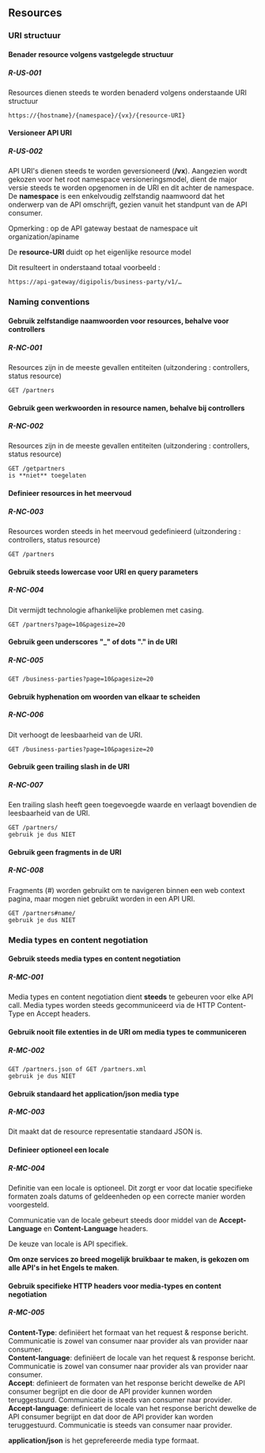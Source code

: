 ## Resources

### URI structuur
#### Benader resource volgens vastgelegde structuur
##### R-US-001 
Resources dienen steeds te worden benaderd volgens onderstaande URI structuur
```prettyprint
https://{hostname}/{namespace}/{vx}/{resource-URI}
```

#### Versioneer API URI
##### R-US-002 
API URI's dienen steeds te worden geversioneerd (**/vx**). Aangezien wordt gekozen voor het root namespace versioneringsmodel, dient de major versie steeds te worden opgenomen in de URI en dit achter de namespace.  
De **namespace** is een enkelvoudig zelfstandig naamwoord dat het onderwerp van de API omschrijft, gezien vanuit het standpunt van de API consumer.

Opmerking : op de API gateway bestaat de namespace uit organization/apiname

De **resource-URI** duidt op het eigenlijke resource model

Dit resulteert in onderstaand totaal voorbeeld :
``` prettyprint
https://api-gateway/digipolis/business-party/v1/…
```

### Naming conventions
#### Gebruik zelfstandige naamwoorden voor resources, behalve voor controllers
##### R-NC-001 
Resources zijn in de meeste gevallen entiteiten (uitzondering : controllers, status resource)
``` prettyprint
GET /partners
```

#### Gebruik geen werkwoorden in resource namen, behalve bij controllers
##### R-NC-002 
Resources zijn in de meeste gevallen entiteiten (uitzondering : controllers, status resource)
``` prettyprint
GET /getpartners
is **niet** toegelaten
```

#### Definieer resources in het meervoud
##### R-NC-003 
Resources worden steeds in het meervoud gedefinieerd (uitzondering : controllers, status resource)
``` prettyprint
GET /partners
```

#### Gebruik steeds lowercase voor URI en query parameters
##### R-NC-004 
Dit vermijdt technologie afhankelijke problemen met casing.
``` prettyprint
GET /partners?page=10&pagesize=20
```

#### Gebruik geen underscores "\_" of dots "." in de URI
##### R-NC-005
``` prettyprint
GET /business-parties?page=10&pagesize=20
```

#### Gebruik hyphenation om woorden van elkaar te scheiden
##### R-NC-006
Dit verhoogt de leesbaarheid van de URI.
``` prettyprint
GET /business-parties?page=10&pagesize=20
```

#### Gebruik geen trailing slash in de URI
##### R-NC-007
Een trailing slash heeft geen toegevoegde waarde en verlaagt bovendien de leesbaarheid van de URI.
``` prettyprint
GET /partners/
gebruik je dus NIET
```

#### Gebruik geen fragments in de URI
##### R-NC-008
Fragments (\#) worden gebruikt om te navigeren binnen een web context pagina, maar mogen niet gebruikt worden in een API URI.
``` prettyprint
GET /partners#name/
gebruik je dus NIET
```

### Media types en content negotiation
#### Gebruik steeds media types en content negotiation
##### R-MC-001
Media types en content negotiation dient **steeds** te gebeuren voor elke API call. Media types worden steeds gecommuniceerd via de HTTP Content-Type en Accept headers.

#### Gebruik nooit file extenties in de URI om media types te communiceren
##### R-MC-002
``` prettyprint
GET /partners.json of GET /partners.xml
gebruik je dus NIET
```

#### Gebruik standaard het application/json media type
##### R-MC-003
Dit maakt dat de resource representatie standaard JSON is.

#### Definieer optioneel een locale
##### R-MC-004
Definitie van een locale is optioneel. Dit zorgt er voor dat locatie specifieke formaten zoals datums of geldeenheden op een correcte manier worden voorgesteld.

Communicatie van de locale gebeurt steeds door middel van de **Accept-Language** en **Content-Language** headers.

De keuze van locale is API specifiek.

**Om onze services zo breed mogelijk bruikbaar te maken, is gekozen om alle API's in het Engels te maken**.

#### Gebruik specifieke HTTP headers voor media-types en content negotiation
##### R-MC-005
**Content-Type**: definiëert het formaat van het request & response bericht. Communicatie is zowel van consumer naar provider als van provider naar consumer.  
**Content-language**: definiëert de locale van het request & response bericht. Communicatie is zowel van consumer naar provider als van provider naar consumer.  
**Accept**: definieert de formaten van het response bericht dewelke de API consumer begrijpt en die door de API provider kunnen worden teruggestuurd. Communicatie is steeds van consumer naar provider.  
**Accept-language**: definieert de locale van het response bericht dewelke de API consumer begrijpt en dat door de API provider kan worden teruggestuurd. Communicatie is steeds van consumer naar provider.  

**application/json** is het geprefereerde media type formaat.
